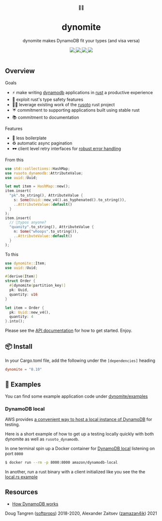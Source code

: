 <div align="center">
  🦀🧨
</div>

<h1 align="center">
  dynomite
</h1>

<p align="center">
   dynomite makes DynamoDB fit your types (and visa versa)
</p>

<div align="center">
  <a alt="GitHub Actions" href="https://github.com/rust-serverless/dynomite/actions">
    <img src="https://github.com/rust-serverless/dynomite/workflows/Main/badge.svg"/>
  </a>
  <a alt="crates.io" href="https://crates.io/crates/dynomite">
    <img src="https://img.shields.io/crates/v/dynomite.svg?logo=rust"/>
  </a>
  <a alt="docs.rs" href="https://docs.rs/dynomite">
    <img src="https://docs.rs/dynomite/badge.svg"/>
  </a>
  <a alt="license" href="LICENSE">
    <img src="https://img.shields.io/badge/license-MIT-brightgreen.svg"/>
  </a>
</div>

<br />

## Overview

Goals

- ⚡ make writing [dynamodb](https://aws.amazon.com/dynamodb/) applications in [rust](https://www.rust-lang.org/) a productive experience
- 🦀 exploit rust's type safety features
- 👩‍💻 leverage existing work of the [rusoto](https://github.com/rusoto/rusoto) rust project
- ☔ commitment to supporting applications built using stable rust
- 📚 commitment to documentation

Features

- 💌 less boilerplate
- ♻️ automatic async pagination
- 🕶️ client level retry interfaces for [robust error handling](https://docs.aws.amazon.com/amazondynamodb/latest/developerguide/Programming.Errors.html)

From this

```rust
use std::collections::HashMap;
use rusoto_dynamodb::AttributeValue;
use uuid::Uuid;

let mut item = HashMap::new();
item.insert(
  "pk".to_string(), AttributeValue {
    s: Some(Uuid::new_v4().as_hyphenated().to_string()),
    ..AttributeValue::default()
  }
);
item.insert(
  // 🤬typos anyone?
  "quanity".to_string(), AttributeValue {
    n: Some("whoops".to_string()),
    ..AttributeValue::default()
  }
);
```

To this

```rust
use dynomite::Item;
use uuid::Uuid;

#[derive(Item)]
struct Order {
  #[dynomite(partition_key)]
  pk: Uuid,
  quantity: u16
}

let item = Order {
  pk: Uuid::new_v4(),
  quantity: 4
}.into();
```

Please see the [API documentation](https://softprops.github.io/dynomite) for how
to get started. Enjoy.

## 📦 Install

In your Cargo.toml file, add the following under the `[dependencies]` heading

```toml
dynomite = "0.10"
```

## 🤸 Examples

You can find some example application code under [dynomite/examples](dynomite/examples)

### DynamoDB local

AWS provides [a convenient way to host a local instance of DynamoDB](https://hub.docker.com/r/amazon/dynamodb-local/) for
testing.

Here is a short example of how to get up a testing locally quickly with both dynomite as well as `rusoto_dynamodb`.

In one terminal spin up a Docker container for [DynamoDB local](https://docs.aws.amazon.com/amazondynamodb/latest/developerguide/DynamoDBLocal.UsageNotes.html) listening on port `8000`

```sh
$ docker run --rm -p 8000:8000 amazon/dynamodb-local
```

In another, run a rust binary with a client initialized like you see the the [local.rs example](dynomite/examples/local.rs)

## Resources

- [How DynamoDB works](https://www.slideshare.net/AmazonWebServices/amazon-dynamodb-under-the-hood-how-we-built-a-hyperscale-database-dat321-aws-reinvent-2018)

Doug Tangren ([softprops](https://github.com/softprops)) 2018-2020, Alexander Zaitsev ([zamazan4ik](https://github.com/zamazan4ik)) 2021
